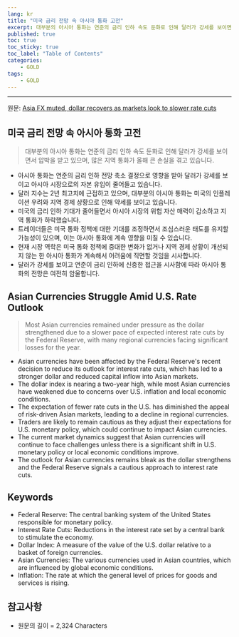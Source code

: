 ```yaml
---
lang: kr
title: "미국 금리 전망 속 아시아 통화 고전"
excerpt: 대부분의 아시아 통화는 연준의 금리 인하 속도 둔화로 인해 달러가 강세를 보이면서 압박을 받고 있으며, 많은 지역 통화가 올해 큰 손실을 겪고 있습니다.
published: true
toc: true
toc_sticky: true
toc_label: "Table of Contents"
categories:
    - GOLD
tags:
    - GOLD
---
```


---

  원문: [Asia FX muted, dollar recovers as markets look to slower rate cuts](https://www.investing.com/news/forex-news/asia-fx-muted-dollar-recovers-as-markets-look-to-slower-rate-cuts-3787833)

## 미국 금리 전망 속 아시아 통화 고전

> 대부분의 아시아 통화는 연준의 금리 인하 속도 둔화로 인해 달러가 강세를 보이면서 압박을 받고 있으며, 많은 지역 통화가 올해 큰 손실을 겪고 있습니다.


- 아시아 통화는 연준의 금리 인하 전망 축소 결정으로 영향을 받아 달러가 강세를 보이고 아시아 시장으로의 자본 유입이 줄어들고 있습니다.
- 달러 지수는 2년 최고치에 근접하고 있으며, 대부분의 아시아 통화는 미국의 인플레이션 우려와 지역 경제 상황으로 인해 약세를 보이고 있습니다.
- 미국의 금리 인하 기대가 줄어들면서 아시아 시장의 위험 자산 매력이 감소하고 지역 통화가 하락했습니다.
- 트레이더들은 미국 통화 정책에 대한 기대를 조정하면서 조심스러운 태도를 유지할 가능성이 있으며, 이는 아시아 통화에 계속 영향을 미칠 수 있습니다.
- 현재 시장 역학은 미국 통화 정책에 중대한 변화가 없거나 지역 경제 상황이 개선되지 않는 한 아시아 통화가 계속해서 어려움에 직면할 것임을 시사합니다.
- 달러가 강세를 보이고 연준이 금리 인하에 신중한 접근을 시사함에 따라 아시아 통화의 전망은 여전히 암울합니다.

## Asian Currencies Struggle Amid U.S. Rate Outlook

> Most Asian currencies remained under pressure as the dollar strengthened due to a slower pace of expected interest rate cuts by the Federal Reserve, with many regional currencies facing significant losses for the year.


- Asian currencies have been affected by the Federal Reserve's recent decision to reduce its outlook for interest rate cuts, which has led to a stronger dollar and reduced capital inflow into Asian markets.
- The dollar index is nearing a two-year high, while most Asian currencies have weakened due to concerns over U.S. inflation and local economic conditions.
- The expectation of fewer rate cuts in the U.S. has diminished the appeal of risk-driven Asian markets, leading to a decline in regional currencies.
- Traders are likely to remain cautious as they adjust their expectations for U.S. monetary policy, which could continue to impact Asian currencies.
- The current market dynamics suggest that Asian currencies will continue to face challenges unless there is a significant shift in U.S. monetary policy or local economic conditions improve.
- The outlook for Asian currencies remains bleak as the dollar strengthens and the Federal Reserve signals a cautious approach to interest rate cuts.

## Keywords

- Federal Reserve: The central banking system of the United States responsible for monetary policy.
- Interest Rate Cuts: Reductions in the interest rate set by a central bank to stimulate the economy.
- Dollar Index: A measure of the value of the U.S. dollar relative to a basket of foreign currencies.
- Asian Currencies: The various currencies used in Asian countries, which are influenced by global economic conditions.
- Inflation: The rate at which the general level of prices for goods and services is rising.

## 참고사항

- 원문의 길이 = 2,324 Characters

